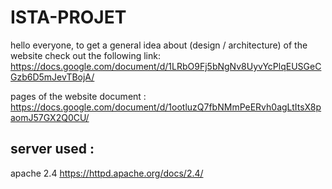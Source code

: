 # ISTA-PROJET
hello everyone, to get a general idea about (design / architecture) of the website check out the following link:
https://docs.google.com/document/d/1LRbO9Fj5bNgNv8UyvYcPlqEUSGeCGzb6D5mJevTBojA/



pages of the website document :                                                     
https://docs.google.com/document/d/1ootluzQ7fbNMmPeERvh0agLtItsX8paomJ57GX2Q0CU/


## server used : 
apache 2.4  https://httpd.apache.org/docs/2.4/
